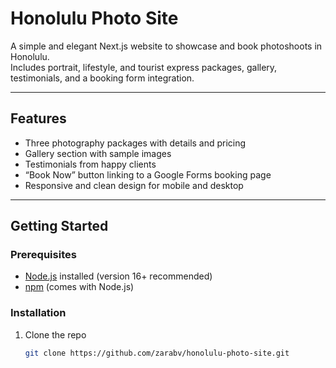 # Honolulu Photo Site

A simple and elegant Next.js website to showcase and book photoshoots in Honolulu.  
Includes portrait, lifestyle, and tourist express packages, gallery, testimonials, and a booking form integration.

---

## Features

- Three photography packages with details and pricing
- Gallery section with sample images
- Testimonials from happy clients
- “Book Now” button linking to a Google Forms booking page
- Responsive and clean design for mobile and desktop

---

## Getting Started

### Prerequisites

- [Node.js](https://nodejs.org/) installed (version 16+ recommended)
- [npm](https://www.npmjs.com/) (comes with Node.js)

### Installation

1. Clone the repo  
   ```bash
   git clone https://github.com/zarabv/honolulu-photo-site.git
